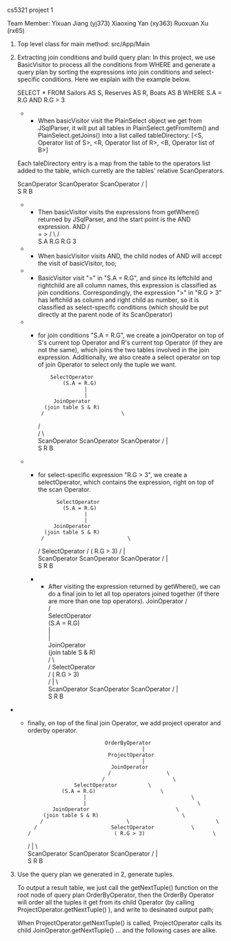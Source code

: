 cs5321 project 1

Team Member: Yixuan Jiang  (yj373) 
             Xiaoxing Yan  (xy363)
             Ruoxuan Xu   (rx65)
                        
1. Top level class for main method: src/App/Main

2. Extracting join conditions and build query plan:
	In this project, we use BasicVisitor to process all the conditions from WHERE and generate a query plan by sorting the expressions into join conditions and select-specific conditions. Here we explain with the example below.
	
	SELECT * 
	FROM Sailors AS S, Reserves AS R, Boats AS B 
	WHERE S.A = R.G AND R.G > 3
	
	- - When basicVisitor visit the PlainSelect object we get from JSqlParser, it will put all tables in PlainSelect.getFromItem() and PlainSelect.getJoins() into a list called tableDirectory: 
    [<S, Operator list of S>, <R, Operator list of R>, <B, Operator list of B>] 
    
    Each taleDirectory entry is a map from the table to the operators list added to the table, which curretly are the tables' relative ScanOperators.
    
     ScanOperator        ScanOperator              ScanOperator
     /                                       |                                    \
    S                                      R                                   B
    
	- - Then basicVisitor visits the expressions from getWhere() returned by JSqlParser, and the start point is the AND expression.
	                  AND
	             /              \
	          =                 > 
	         /  \               /   \
	   S.A     R.G   R.G    3
	 
	- - When basicVisitor visits AND, the child nodes of AND will accept the visit of basicVisitor, too; 
	
	- - BasicVisitor visit "=" in "S.A = R.G", and since its leftchild and rightchild are all column names, this expression is classified as join conditions. Correspondingly, the expression ">" in "R.G > 3" has leftchild as column and right child as number,  so it is classified as select-specifc conditions (which should be put directly at the parent node of its ScanOperator)
	
	 - - for join conditions "S.A = R.G", we create a joinOperator on top of S's current top Operator and R's current top Operator (if they are not the same), which joins the two tables involved in the join expression. Additionally, we also create a select operator on top of join Operator to select only the tuple we want.
    
                 SelectOperator
                     (S.A = R.G)
                            |
                            |
                  JoinOperator
               (join table S & R)
              /                         \
           /                               \
	    /                                     \                    
	 ScanOperator        ScanOperator              ScanOperator
     /                                       |                                    \
    S                                      R                                    B

	
	- -  for select-specific expression "R.G > 3", we create a selectOperator, which contains the expression,  right on top of the scan Operator.
	    
                   SelectOperator
                     (S.A = R.G)
                            |
                            |
                  JoinOperator
               (join table S & R)
              /                           \
            /                        SelectOperator
	      /                           ( R.G > 3)
	    /                                    |                               
	 ScanOperator        ScanOperator              ScanOperator
     /                                       |                                    \
    S                                      R                                   B

    
      - - After visiting the expression returned by getWhere(), we can do a final join to let all top operators joined together (if there are more than one top operators). 
                                     JoinOperator
                                    /                  \
                                  /                      \
                         SelectOperator          \
                     (S.A = R.G)                     \
                            |                                  \
                            |                                    \
                  JoinOperator                            \
               (join table S & R)                           \
              /                           \                            \
            /                        SelectOperator            \
	      /                           ( R.G > 3)                      \
	    /                                    |                                \    
	 ScanOperator        ScanOperator              ScanOperator
     /                                       |                                    \
    S                                      R                                   B

  - - finally, on top of the final join Operator, we add project operator and orderby operator.
  
                                   OrderByOperator
                                               |
                                    ProjectOperator
                                               |
                                     JoinOperator
                                    /                  \
                                  /                      \
                         SelectOperator          \
                     (S.A = R.G)                     \
                            |                                  \
                            |                                    \
                  JoinOperator                            \
               (join table S & R)                           \
              /                           \                            \
            /                        SelectOperator            \
	      /                           ( R.G > 3)                      \
	    /                                    |                                \    
	 ScanOperator        ScanOperator              ScanOperator
     /                                       |                                    \
    S                                      R                                   B

3. Use the query plan we generated in 2, generate tuples.

    To output a result table, we just call the getNextTuple() function on the root node of query plan OrderByOperator, then the OrderBy Operator will order all the tuples it get from its child Operator (by calling ProjectOperator.getNextTuple() ), and write to desinated output path;
    
    When ProjectOperator.getNextTuple() is called, ProjectOperator calls its child JoinOperator.getNextTuple() ... and the following cases are alike.
  